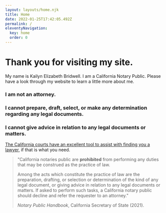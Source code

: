 ```yaml
---
layout: layouts/home.njk
title: Home
date: 2022-01-25T17:42:05.492Z
permalink: /
eleventyNavigation:
  key: home
  order: 0
---
```

# Thank you for visiting my site.

My name is Kailyn Elizabeth Bridwell. I am a California Notary Public. Please have a look through my website to learn a little more about me.





### I am not an attorney.

### I cannot prepare, draft, select, or make any determination regarding any legal documents.

### I cannot give advice in relation to any legal documents or matters.

[The California courts have an excellent tool to assist with finding you a lawyer](https://www.courts.ca.gov/selfhelp-findlawyer.htm?rdeLocaleAttr=en), if that is what you need. 

> "California notaries public are **prohibited** from performing any duties that may be construed as the practice of law. 
>
> Among the acts which constitute the practice of law are the preparation, drafting, or selection or determination of the kind of any legal document, or giving advice in relation to any legal documents or matters. If asked to perform such tasks, a California notary public should decline and refer the requester to an attorney." 
>
> *Notary Public Handbook*, California Secretary of State (2021).